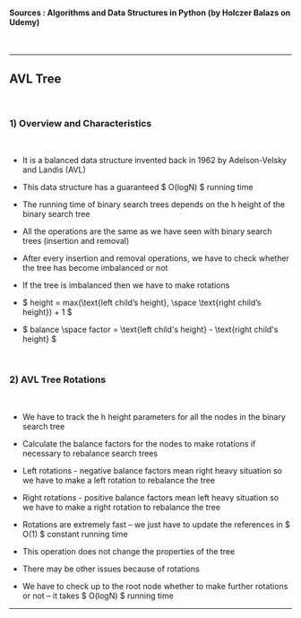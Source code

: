 
#### Sources : Algorithms and Data Structures in Python (by Holczer Balazs on Udemy)
<br>

---

## __AVL Tree__
<br>

### __1) Overview and Characteristics__
<br>

* It is a balanced data structure invented back in 1962 by Adelson-Velsky and Landis (AVL)

* This data structure has a guaranteed $ O(logN) $ running time

* The running time of binary search trees depends on the h height of the binary search tree

* All the operations are the same as we have seen with binary search trees (insertion and removal)

* After every insertion and removal operations, we have to check whether the tree has become imbalanced or not

* If the tree is imbalanced then we have to make rotations

* $ height = max(\text{left child’s height}, \space \text{right child’s height}) + 1 $

* $ balance \space factor = \text{left child's height} - \text{right child's height} $

<br>

### __2) AVL Tree Rotations__
<br>

* We have to track the h height parameters for all the nodes in the binary search tree

* Calculate the balance factors for the nodes to make rotations if necessary to rebalance search trees

* Left rotations - negative balance factors mean right heavy situation so we have to make a left rotation to rebalance the tree

* Right rotations - positive balance factors mean left heavy situation so we have to make a right rotation to rebalance the tree

* Rotations are extremely fast – we just have to update the references in $ O(1) $ constant running time

* This operation does not change the properties of the tree

* There may be other issues because of rotations

* We have to check up to the root node whether to make further rotations or not – it takes $ O(logN) $ running time

---